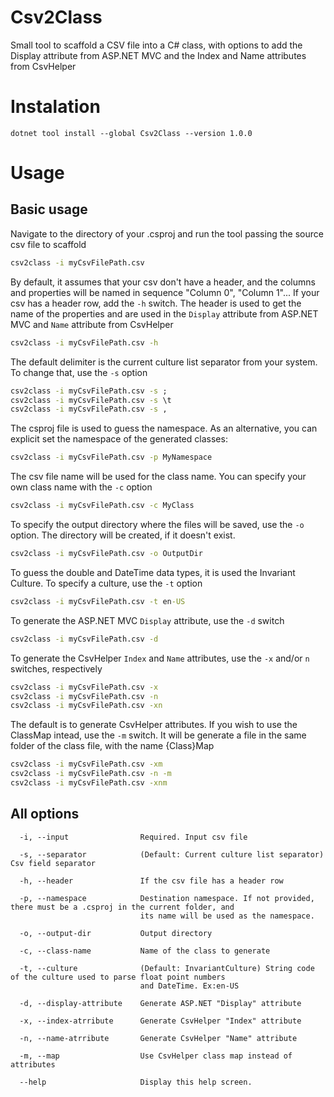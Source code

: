 # Csv2Class
Small tool to scaffold a CSV file into a C# class, with options to add the Display attribute from ASP.NET MVC and the Index and Name attributes from CsvHelper

# Instalation 
```shell
dotnet tool install --global Csv2Class --version 1.0.0
```
# Usage

## Basic usage
Navigate to the directory of your .csproj and run the tool passing the source csv file to scaffold
```bat
csv2class -i myCsvFilePath.csv
```

By default, it assumes that your csv don't have a header, and the columns and properties will be named in sequence "Column 0", "Column 1"...
If your csv has a header row, add the `-h` switch. The header is used to get the name of the properties and are used in the `Display` attribute from ASP.NET MVC and `Name` attribute from CsvHelper
```bat
csv2class -i myCsvFilePath.csv -h
```

The default delimiter is the current culture list separator from your system. To change that, use the `-s` option
```bat
csv2class -i myCsvFilePath.csv -s ;
csv2class -i myCsvFilePath.csv -s \t
csv2class -i myCsvFilePath.csv -s ,
```

The csproj file is used to guess the namespace. As an alternative, you can explicit set the namespace of the generated classes:
```bat
csv2class -i myCsvFilePath.csv -p MyNamespace
```

The csv file name will be used for the class name. You can specify your own class name with the `-c` option
```bat
csv2class -i myCsvFilePath.csv -c MyClass
```

To specify the output directory where the files will be saved, use the `-o` option. The directory will be created, if it doesn't exist.
```bat
csv2class -i myCsvFilePath.csv -o OutputDir
```

To guess the double and DateTime data types, it is used the Invariant Culture. To specify a culture, use the `-t` option
```bat
csv2class -i myCsvFilePath.csv -t en-US 
```

To generate the ASP.NET MVC `Display` attribute, use the `-d` switch
```bat
csv2class -i myCsvFilePath.csv -d 
```

To generate the CsvHelper `Index` and `Name` attributes, use the `-x` and/or `n` switches, respectively
```bat
csv2class -i myCsvFilePath.csv -x
csv2class -i myCsvFilePath.csv -n
csv2class -i myCsvFilePath.csv -xn
```

The default is to generate CsvHelper attributes. If you wish to use the ClassMap intead, use the `-m` switch. It will be generate a file in the same folder of the class file, with the name {Class}Map
```bat
csv2class -i myCsvFilePath.csv -xm
csv2class -i myCsvFilePath.csv -n -m
csv2class -i myCsvFilePath.csv -xnm
```


## All options
```
  -i, --input                Required. Input csv file

  -s, --separator            (Default: Current culture list separator) Csv field separator

  -h, --header               If the csv file has a header row

  -p, --namespace            Destination namespace. If not provided, there must be a .csproj in the current folder, and
                             its name will be used as the namespace.

  -o, --output-dir           Output directory

  -c, --class-name           Name of the class to generate

  -t, --culture              (Default: InvariantCulture) String code of the culture used to parse float point numbers
                             and DateTime. Ex:en-US

  -d, --display-attribute    Generate ASP.NET "Display" attribute

  -x, --index-atrribute      Generate CsvHelper "Index" attribute

  -n, --name-atrribute       Generate CsvHelper "Name" attribute

  -m, --map                  Use CsvHelper class map instead of attributes

  --help                     Display this help screen.
  ```
